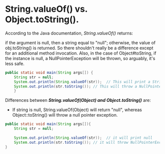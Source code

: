 # String.valueOf() vs. Object.toString().
According to the Java documentation, *String.valueOf()* returns:

if the argument is null, then a string equal to "null"; otherwise, the value of obj.toString() is returned.
So there shouldn't really be a difference except for an additional method invocation.
Also, in the case of Object#toString, if the instance is null, a NullPointerException will be thrown, so arguably, it's less safe.
```java
public static void main(String args[]) {  
    String str = null;
    System.out.println(String.valueOf(str));  // This will print a String equal to "null"        
    System.out.println(str.toString()); // This will throw a NullPointerException
    }
 ```
  Differences between ***String.valueOf(Object) and Object.toString()*** are:
  * If string is null,
String.valueOf(Object) will return "null", whereas Object::toString() will throw a null pointer exception.
```java
public static void main(String args[]){  
    String str = null;
    
    System.out.println(String.valueOf(str));  // it will print null        
    System.out.println(str.toString()); // it will throw NullPointerException        
}  
```
